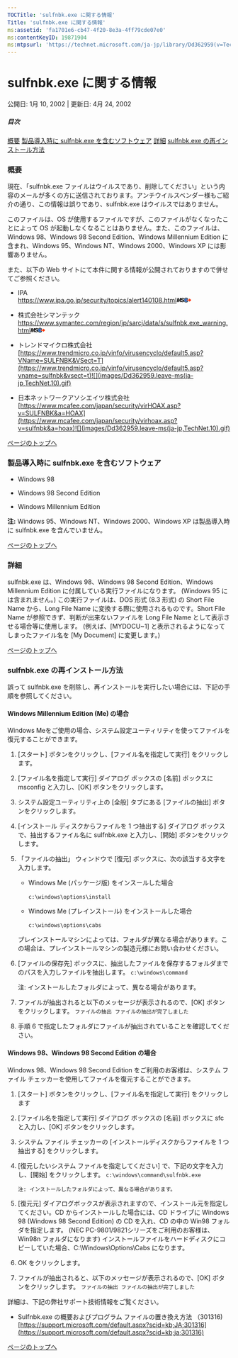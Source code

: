 ```yaml
---
TOCTitle: 'sulfnbk.exe に関する情報'
Title: 'sulfnbk.exe に関する情報'
ms:assetid: 'fa1701e6-cb47-4f20-8e3a-4ff79cde07e0'
ms:contentKeyID: 19871904
ms:mtpsurl: 'https://technet.microsoft.com/ja-jp/library/Dd362959(v=TechNet.10)'
---
```


sulfnbk.exe に関する情報
========================

公開日: 1月 10, 2002 | 更新日: 4月 24, 2002

##### 目次

[](#edaa)[概要](#edaa)
[](#ecaa)[製品導入時に sulfnbk.exe を含むソフトウェア](#ecaa)
[](#ebaa)[詳細](#ebaa)
[](#eaaa)[sulfnbk.exe の再インストール方法](#eaaa)

### 概要

現在、「sulfnbk.exe ファイルはウイルスであり、削除してください」という内容のメールが多くの方に送信されております。アンチウイルスベンダー様もご紹介の通り、この情報は誤りであり、sulfnbk.exe はウイルスではありません。

このファイルは、OS が使用するファイルですが、このファイルがなくなったことによって OS が起動しなくなることはありません。また、このファイルは、Windows 98、Windows 98 Second Edition、Windows Millennium Edition に含まれ、Windows 95、Windows NT、Windows 2000、Windows XP には影響ありません。

また、以下の Web サイトにて本件に関する情報が公開されておりますので併せてご参照ください。

-   IPA   
    <https://www.ipa.go.jp/security/topics/alert140108.html>![](images/Dd362959.leave-ms(ja-jp,TechNet.10).gif)

-   株式会社シマンテック   
    <https://www.symantec.com/region/jp/sarcj/data/s/sulfnbk.exe_warning.html>![](images/Dd362959.leave-ms(ja-jp,TechNet.10).gif)

-   トレンドマイクロ株式会社   
    [https://www.trendmicro.co.jp/vinfo/virusencyclo/default5.asp?VName=SULFNBK&VSect=T](https://www.trendmicro.co.jp/vinfo/virusencyclo/default5.asp?vname=sulfnbk&vsect=t)![](images/Dd362959.leave-ms(ja-jp,TechNet.10).gif)

-   日本ネットワークアソシエイツ株式会社   
    [https://www.mcafee.com/japan/security/virHOAX.asp?v=SULFNBK&a=HOAX](https://www.mcafee.com/japan/security/virhoax.asp?v=sulfnbk&a=hoax)![](images/Dd362959.leave-ms(ja-jp,TechNet.10).gif)

[](#mainsection)[ページのトップへ](#mainsection)

### 製品導入時に sulfnbk.exe を含むソフトウェア

-   Windows 98

-   Windows 98 Second Edition

-   Windows Millennium Edition

**注:** Windows 95、Windows NT、Windows 2000、Windows XP は製品導入時に sulfnbk.exe を含んでいません。

[](#mainsection)[ページのトップへ](#mainsection)

### 詳細

sulfnbk.exe は、Windows 98、Windows 98 Second Edition、Windows Millennium Edition に付属している実行ファイルになります。 (Windows 95 には含まれません。) この実行ファイルは、DOS 形式 (8.3 形式) の Short File Name から、Long File Name に変換する際に使用されるものです。Short File Name が参照できず、判断が出来ないファイルを Long File Name として表示させる場合等に使用します。 (例えば、\[MYDOCU~1\] と表示されるようになってしまったファイル名を \[My Document\] に変更します。)

[](#mainsection)[ページのトップへ](#mainsection)

### sulfnbk.exe の再インストール方法

誤って sulfnbk.exe を削除し、再インストールを実行したい場合には、下記の手順を参照してください。

#### Windows Millennium Edition (Me) の場合

Windows Meをご使用の場合、システム設定ユーティリティを使ってファイルを復元することができます。

1.  \[スタート\] ボタンをクリックし、\[ファイル名を指定して実行\] をクリックします。

2.  \[ファイル名を指定して実行\] ダイアログ ボックスの \[名前\] ボックスに msconfig と入力し、\[OK\] ボタンをクリックします。

3.  システム設定ユーティリティ上の \[全般\] タブにある \[ファイルの抽出\] ボタンをクリックします。

4.  \[インストール ディスクからファイルを 1 つ抽出する\] ダイアログ ボックスで、抽出するファイル名に sulfnbk.exe と入力し、\[開始\] ボタンをクリックします。

5.  「ファイルの抽出」 ウィンドウで \[復元\] ボックスに、次の該当する文字を入力します。

    -   Windows Me (パッケージ版) をインスールした場合
        ```
        c:\windows\options\install
        ```

    -   Windows Me (プレインストール) をインストールした場合
        ```
        c:\windows\options\cabs
        ```

    プレインストールマシンによっては、フォルダが異なる場合があります。この場合は、プレインストールマシンの製造元様にお問い合わせください。

6.  \[ファイルの保存先\] ボックスに、抽出したファイルを保存するフォルダまでのパスを入力しファイルを抽出します。
        ```
        c:\windows\command
        ```

    注: インストールしたフォルダによって、異なる場合があります。

7.  ファイルが抽出されると以下のメッセージが表示されるので、\[OK\] ボタンをクリックします。
        ```
        ファイルの抽出
        ファイルの抽出が完了しました
        ```

8.  手順 6 で指定したフォルダにファイルが抽出されていることを確認してください。

#### Windows 98、Windows 98 Second Edition の場合

Windows 98、Windows 98 Second Edition をご利用のお客様は、システム ファイル チェッカーを使用してファイルを復元することができます。

1.  \[スタート\] ボタンをクリックし、\[ファイル名を指定して実行\] をクリックします

2.  \[ファイル名を指定して実行\] ダイアログ ボックスの \[名前\] ボックスに sfc と入力し、\[OK\] ボタンをクリックします。

3.  システム ファイル チェッカーの \[インストールディスクからファイルを 1 つ抽出する\] をクリックします。

4.  \[復元したいシステム ファイルを指定してください\] で、下記の文字を入力し、\[開始\] をクリックします。
        ```
        c:\windows\command\sulfnbk.exe
        ```

        注: インストールしたフォルダによって、異なる場合があります。

5.  \[復元元\] ダイアログボックスが表示されますので、インストール元を指定してください。CD からインストールした場合には、CD ドライブに Windows 98 (Windows 98 Second Edition) の CD を入れ、CD の中の Win98 フォルダを指定します。 (NEC PC-9801/9821シリーズをご利用のお客様は、Win98n フォルダになります) インストールファイルをハードディスクにコピーしていた場合、C:\\Windows\\Options\\Cabs になります。

6.  OK をクリックします。

7.  ファイルが抽出されると、以下のメッセージが表示されるので、\[OK\] ボタンをクリックします。
        ```
        ファイルの抽出
        ファイルの抽出が完了しました
        ```

詳細は、下記の弊社サポート技術情報をご覧ください。

-   Sulfnbk.exe の概要およびプログラム ファイルの置き換え方法 （301316)
    [https://support.microsoft.com/default.aspx?scid=kb;JA;301316](https://support.microsoft.com/default.aspx?scid=kb;ja;301316)

[](#mainsection)[ページのトップへ](#mainsection)
